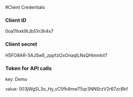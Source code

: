 #Client Credentials

### Client ID 
0oa11hxk9tJb51n3h4x7

### Client secret 
H5FO8AR-5AJSwE_zppfzI2xOnaqILNsQHtmnkitT

### Token for API calls
key: Demo

value: 003jWgSL3o_Hy_vC5fh4mwT5qr3NNSrzV2r67zcBkf